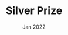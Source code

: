 ---
title: Silver Prize
organization: Korean Undergraduate Mathematics Competition
date: Jan 2022
weight: 30
_build:
  render: false
  list: true
---